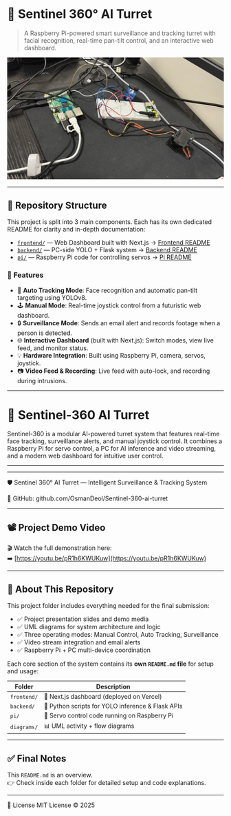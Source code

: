 # 🔭 Sentinel 360° AI Turret

> A Raspberry Pi-powered smart surveillance and tracking turret with facial recognition, real-time pan-tilt control, and an interactive web dashboard.

![Banner](sentinel%20360.jpeg)

---
## 📂 Repository Structure

This project is split into 3 main components. Each has its own dedicated README for clarity and in-depth documentation:

- [`frontend/`](./frontend) — Web Dashboard built with Next.js → [Frontend README](./frontend/README.md)
- [`backend/`](./backend) — PC-side YOLO + Flask system → [Backend README](./backend/README.md)
- [`pi/`](./pi) — Raspberry Pi code for controlling servos → [Pi README](./pi/README.md)


### 🚀 Features

- 🎯 **Auto Tracking Mode**: Face recognition and automatic pan-tilt targeting using YOLOv8.
- 🕹️ **Manual Mode**: Real-time joystick control from a futuristic web dashboard.
- 🔒 **Surveillance Mode**: Sends an email alert and records footage when a person is detected.
- 🌐 **Interactive Dashboard** (built with Next.js): Switch modes, view live feed, and monitor status.
- 💡 **Hardware Integration**: Built using Raspberry Pi, camera, servos, joystick.
- 📷 **Video Feed & Recording**: Live feed with auto-lock, and recording during intrusions.

---
# 🎯 Sentinel-360 AI Turret

Sentinel-360 is a modular AI-powered turret system that features real-time face tracking, surveillance alerts, and manual joystick control. It combines a Raspberry Pi for servo control, a PC for AI inference and video streaming, and a modern web dashboard for intuitive user control.

---

---
🛡️ Sentinel 360° AI Turret — Intelligent Surveillance & Tracking System

🔗 GitHub: github.com/OsmanDeol/Sentinel-360-ai-turret

---


## 📽️ Project Demo Video

🎬 Watch the full demonstration here:  
➡️ [https://youtu.be/pR1h6KWUKuw](https://youtu.be/pR1h6KWUKuw)

---

## 🧾 About This Repository

This project folder includes everything needed for the final submission:

- ✅ Project presentation slides and demo media  
- ✅ UML diagrams for system architecture and logic  
- ✅ Three operating modes: Manual Control, Auto Tracking, Surveillance  
- ✅ Video stream integration and email alerts  
- ✅ Raspberry Pi + PC multi-device coordination  

Each core section of the system contains its **own `README.md` file** for setup and usage:

| Folder        | Description                                      |
|---------------|--------------------------------------------------|
| `frontend/`   | 📱 Next.js dashboard (deployed on Vercel)         |
| `backend/`    | 🧠 Python scripts for YOLO inference & Flask APIs |
| `pi/`         | 🤖 Servo control code running on Raspberry Pi     |
| `diagrams/`   | 📊 UML activity + flow diagrams                    |


---

## ✅ Final Notes

This `README.md` is an overview.  
👉 Check inside each folder for detailed setup and code explanations.

---




📜 License
MIT License © 2025
